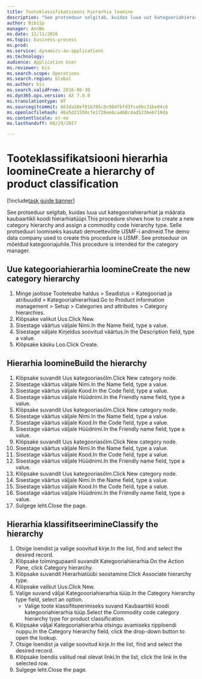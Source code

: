 ```yaml
--- 
title: Tooteklassifikatsiooni hierarhia loomine
description: "See protseduur selgitab, kuidas luua uut kategooriahierarhiat ja määrata kaubaartikli koodi hierarhiatüüpi."
author: BibiSp
manager: AnnBe
ms.date: 11/11/2016
ms.topic: business-process
ms.prod: 
ms.service: dynamics-ax-applications
ms.technology: 
audience: Application User
ms.reviewer: bis
ms.search.scope: Operations
ms.search.region: Global
ms.author: bis
ms.search.validFrom: 2016-06-30
ms.dyn365.ops.version: AX 7.0.0
ms.translationtype: HT
ms.sourcegitcommit: 663da58ef01b705c0c984fbfd3fce8bc31be04c6
ms.openlocfilehash: 46a5d21550cfe1728ee6ca468c4ad523beb719da
ms.contentlocale: et-ee
ms.lasthandoff: 08/29/2017

---
```

# <a name="create-a-hierarchy-of-product-classification"></a><span data-ttu-id="9df1d-103">Tooteklassifikatsiooni hierarhia loomine</span><span class="sxs-lookup"><span data-stu-id="9df1d-103">Create a hierarchy of product classification</span></span>

[!include[task guide banner](../../includes/task-guide-banner.md)]

<span data-ttu-id="9df1d-104">See protseduur selgitab, kuidas luua uut kategooriahierarhiat ja määrata kaubaartikli koodi hierarhiatüüpi.</span><span class="sxs-lookup"><span data-stu-id="9df1d-104">This procedure shows how to create a new category hierarchy and assign a commodity code hierarchy type.</span></span> <span data-ttu-id="9df1d-105">Selle protseduuri loomiseks kasutati demoettevõtte USMF-i andmeid.</span><span class="sxs-lookup"><span data-stu-id="9df1d-105">The demo data company used to create this procedure is USMF.</span></span> <span data-ttu-id="9df1d-106">See protseduur on mõeldud kategooriajuhile.</span><span class="sxs-lookup"><span data-stu-id="9df1d-106">This procedure is intended for the category manager.</span></span>


## <a name="create-the-new-category-hierarchy"></a><span data-ttu-id="9df1d-107">Uue kategooriahierarhia loomine</span><span class="sxs-lookup"><span data-stu-id="9df1d-107">Create the new category hierarchy</span></span>
1. <span data-ttu-id="9df1d-108">Minge jaotisse Tooteteabe haldus > Seadistus > Kategooriad ja atribuudid > Kategooriahierarhiad.</span><span class="sxs-lookup"><span data-stu-id="9df1d-108">Go to Product information management > Setup > Categories and attributes > Category hierarchies.</span></span>
2. <span data-ttu-id="9df1d-109">Klõpsake valikut Uus.</span><span class="sxs-lookup"><span data-stu-id="9df1d-109">Click New.</span></span>
3. <span data-ttu-id="9df1d-110">Sisestage väärtus väljale Nimi.</span><span class="sxs-lookup"><span data-stu-id="9df1d-110">In the Name field, type a value.</span></span>
4. <span data-ttu-id="9df1d-111">Sisestage väljale Kirjeldus soovitud väärtus.</span><span class="sxs-lookup"><span data-stu-id="9df1d-111">In the Description field, type a value.</span></span>
5. <span data-ttu-id="9df1d-112">Klõpsake käsku Loo.</span><span class="sxs-lookup"><span data-stu-id="9df1d-112">Click Create.</span></span>

## <a name="build-the-hierarchy"></a><span data-ttu-id="9df1d-113">Hierarhia loomine</span><span class="sxs-lookup"><span data-stu-id="9df1d-113">Build the hierarchy</span></span>
1. <span data-ttu-id="9df1d-114">Klõpsake suvandit Uus kategooriasõlm.</span><span class="sxs-lookup"><span data-stu-id="9df1d-114">Click New category node.</span></span>
2. <span data-ttu-id="9df1d-115">Sisestage väärtus väljale Nimi.</span><span class="sxs-lookup"><span data-stu-id="9df1d-115">In the Name field, type a value.</span></span>
3. <span data-ttu-id="9df1d-116">Sisestage väärtus väljale Kood.</span><span class="sxs-lookup"><span data-stu-id="9df1d-116">In the Code field, type a value.</span></span>
4. <span data-ttu-id="9df1d-117">Sisestage väärtus väljale Hüüdnimi.</span><span class="sxs-lookup"><span data-stu-id="9df1d-117">In the Friendly name field, type a value.</span></span>
5. <span data-ttu-id="9df1d-118">Klõpsake suvandit Uus kategooriasõlm.</span><span class="sxs-lookup"><span data-stu-id="9df1d-118">Click New category node.</span></span>
6. <span data-ttu-id="9df1d-119">Sisestage väärtus väljale Nimi.</span><span class="sxs-lookup"><span data-stu-id="9df1d-119">In the Name field, type a value.</span></span>
7. <span data-ttu-id="9df1d-120">Sisestage väärtus väljale Kood.</span><span class="sxs-lookup"><span data-stu-id="9df1d-120">In the Code field, type a value.</span></span>
8. <span data-ttu-id="9df1d-121">Sisestage väärtus väljale Hüüdnimi.</span><span class="sxs-lookup"><span data-stu-id="9df1d-121">In the Friendly name field, type a value.</span></span>
9. <span data-ttu-id="9df1d-122">Klõpsake suvandit Uus kategooriasõlm.</span><span class="sxs-lookup"><span data-stu-id="9df1d-122">Click New category node.</span></span>
10. <span data-ttu-id="9df1d-123">Sisestage väärtus väljale Nimi.</span><span class="sxs-lookup"><span data-stu-id="9df1d-123">In the Name field, type a value.</span></span>
11. <span data-ttu-id="9df1d-124">Sisestage väärtus väljale Kood.</span><span class="sxs-lookup"><span data-stu-id="9df1d-124">In the Code field, type a value.</span></span>
12. <span data-ttu-id="9df1d-125">Sisestage väärtus väljale Hüüdnimi.</span><span class="sxs-lookup"><span data-stu-id="9df1d-125">In the Friendly name field, type a value.</span></span>
13. <span data-ttu-id="9df1d-126">Klõpsake suvandit Uus kategooriasõlm.</span><span class="sxs-lookup"><span data-stu-id="9df1d-126">Click New category node.</span></span>
14. <span data-ttu-id="9df1d-127">Sisestage väärtus väljale Nimi.</span><span class="sxs-lookup"><span data-stu-id="9df1d-127">In the Name field, type a value.</span></span>
15. <span data-ttu-id="9df1d-128">Sisestage väärtus väljale Kood.</span><span class="sxs-lookup"><span data-stu-id="9df1d-128">In the Code field, type a value.</span></span>
16. <span data-ttu-id="9df1d-129">Sisestage väärtus väljale Hüüdnimi.</span><span class="sxs-lookup"><span data-stu-id="9df1d-129">In the Friendly name field, type a value.</span></span>
17. <span data-ttu-id="9df1d-130">Sulgege leht.</span><span class="sxs-lookup"><span data-stu-id="9df1d-130">Close the page.</span></span>

## <a name="classify-the-hierarchy"></a><span data-ttu-id="9df1d-131">Hierarhia klassifitseerimine</span><span class="sxs-lookup"><span data-stu-id="9df1d-131">Classify the hierarchy</span></span>
1. <span data-ttu-id="9df1d-132">Otsige loendist ja valige soovitud kirje.</span><span class="sxs-lookup"><span data-stu-id="9df1d-132">In the list, find and select the desired record.</span></span>
2. <span data-ttu-id="9df1d-133">Klõpsake toimingupaanil suvandit Kategooriahierarhia.</span><span class="sxs-lookup"><span data-stu-id="9df1d-133">On the Action Pane, click Category hierarchy.</span></span>
3. <span data-ttu-id="9df1d-134">Klõpsake suvandit Hierarhiatüübi seostamine.</span><span class="sxs-lookup"><span data-stu-id="9df1d-134">Click Associate hierarchy type.</span></span>
4. <span data-ttu-id="9df1d-135">Klõpsake valikut Uus.</span><span class="sxs-lookup"><span data-stu-id="9df1d-135">Click New.</span></span>
5. <span data-ttu-id="9df1d-136">Valige suvand väljal Kategoooriahierarhia tüüp.</span><span class="sxs-lookup"><span data-stu-id="9df1d-136">In the Category hierarchy type field, select an option.</span></span>
    * <span data-ttu-id="9df1d-137">Valige toote klassifitseerimiseks suvand Kaubaartikli koodi kategooriahierarhia tüüp.</span><span class="sxs-lookup"><span data-stu-id="9df1d-137">Select the Commodity code category hierarchy type for product classification.</span></span>  
6. <span data-ttu-id="9df1d-138">Klõpsake väljal Kategooriahierarhia otsingu avamiseks ripploendi nuppu.</span><span class="sxs-lookup"><span data-stu-id="9df1d-138">In the Category hierarchy field, click the drop-down button to open the lookup.</span></span>
7. <span data-ttu-id="9df1d-139">Otsige loendist ja valige soovitud kirje.</span><span class="sxs-lookup"><span data-stu-id="9df1d-139">In the list, find and select the desired record.</span></span>
8. <span data-ttu-id="9df1d-140">Klõpsake loendis valitud real olevat linki.</span><span class="sxs-lookup"><span data-stu-id="9df1d-140">In the list, click the link in the selected row.</span></span>
9. <span data-ttu-id="9df1d-141">Sulgege leht.</span><span class="sxs-lookup"><span data-stu-id="9df1d-141">Close the page.</span></span>


